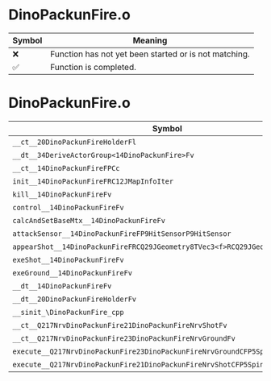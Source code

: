 # DinoPackunFire.o
| Symbol | Meaning 
| ------------- | ------------- 
| :x: | Function has not yet been started or is not matching. 
| :white_check_mark: | Function is completed. 


# DinoPackunFire.o
| Symbol | Decompiled? |
| ------------- | ------------- |
| `__ct__20DinoPackunFireHolderFl` | :x: |
| `__dt__34DeriveActorGroup<14DinoPackunFire>Fv` | :x: |
| `__ct__14DinoPackunFireFPCc` | :x: |
| `init__14DinoPackunFireFRC12JMapInfoIter` | :x: |
| `kill__14DinoPackunFireFv` | :x: |
| `control__14DinoPackunFireFv` | :x: |
| `calcAndSetBaseMtx__14DinoPackunFireFv` | :x: |
| `attackSensor__14DinoPackunFireFP9HitSensorP9HitSensor` | :x: |
| `appearShot__14DinoPackunFireFRCQ29JGeometry8TVec3<f>RCQ29JGeometry8TVec3<f>` | :x: |
| `exeShot__14DinoPackunFireFv` | :x: |
| `exeGround__14DinoPackunFireFv` | :x: |
| `__dt__14DinoPackunFireFv` | :x: |
| `__dt__20DinoPackunFireHolderFv` | :x: |
| `__sinit_\DinoPackunFire_cpp` | :x: |
| `__ct__Q217NrvDinoPackunFire21DinoPackunFireNrvShotFv` | :x: |
| `__ct__Q217NrvDinoPackunFire23DinoPackunFireNrvGroundFv` | :x: |
| `execute__Q217NrvDinoPackunFire23DinoPackunFireNrvGroundCFP5Spine` | :x: |
| `execute__Q217NrvDinoPackunFire21DinoPackunFireNrvShotCFP5Spine` | :x: |
